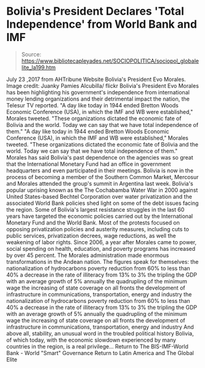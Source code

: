 # Bolivia's President Declares 'Total Independence' from World Bank and IMF

> Source: https://www.bibliotecapleyades.net/SOCIOPOLITICA/sociopol_globalelite_la199.htm

July 23 ,2017
from AHTribune Website
Bolivia's President Evo Morales.
Image credit: Juanky Pamies Alcubilla/ flickr
Bolivia's President Evo Morales has been highlighting his government's independence from international money lending organizations and their detrimental impact the nation, the Telesur TV reported.
"A day like today in 1944 ended Bretton Woods Economic Conference (USA), in which the IMF and WB were established," Morales tweeted. "These organizations dictated the economic fate of Bolivia and the world. Today we can say that we have total independence of them."
"A day like today in 1944 ended Bretton Woods Economic Conference (USA), in which the IMF and WB were established," Morales tweeted.
"These organizations dictated the economic fate of Bolivia and the world. Today we can say that we have total independence of them."
Morales has said Bolivia's past dependence on the agencies was so great that the International Monetary Fund had an office in government headquarters and even participated in their meetings. Bolivia is now in the process of becoming a member of the Southern Common Market, Mercosur and Morales attended the group's summit in Argentina last week. Bolivia's popular uprising known as the The Cochabamba Water War in 2000 against United States-based Bechtel Corporation over water privatization and the associated World Bank policies shed light on some of the debt issues facing the region. Some of Bolivia's largest resistance struggles in the last 60 years have targeted the economic policies carried out by the International Monetary Fund and the World Bank. Most of the protests focused on opposing privatization policies and austerity measures, including cuts to public services, privatization decrees, wage reductions, as well the weakening of labor rights. Since 2006, a year after Morales came to power, social spending on health, education, and poverty programs has increased by over 45 percent. The Morales administration made enormous transformations in the Andean nation.
The figures speak for themselves:
the nationalization of hydrocarbons poverty reduction from 60% to less than 40% a decrease in the rate of illiteracy from 13% to 3% the tripling the GDP with an average growth of 5% annually the quadrupling of the minimum wage the increasing of state coverage on all fronts the development of infrastructure in communications, transportation, energy and industry
the nationalization of hydrocarbons
poverty reduction from 60% to less than 40%
a decrease in the rate of illiteracy from 13% to 3%
the tripling the GDP with an average growth of 5% annually
the quadrupling of the minimum wage
the increasing of state coverage on all fronts
the development of infrastructure in communications, transportation, energy and industry
And above all, stability, an unusual word in the troubled political history Bolivia, of which today, with the economic slowdown experienced by many countries in the region, is a real privilege...
Return to The BIS-IMF-World Bank - World "Smart" Governance
Return to Latin America and The Global Elite
